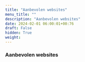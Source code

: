 ```yaml
---
title: "Aanbevolen websites"
menu_title: ""
description: "Aanbevolen websites"
date: 2024-02-01 06:00:01+00:76
draft: False
hidden: True
weight:
---
```

### Aanbevolen websites


